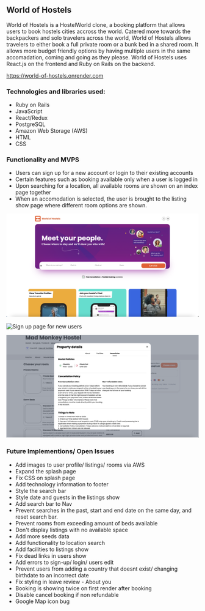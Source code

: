 ## World of Hostels

World of Hostels is a HostelWorld clone, a booking platform that allows users to book hostels cities accross the world. Catered more towards the backpackers and solo travelers across the world, World of Hostels allows travelers to either book a full private room or a bunk bed in a shared room. It allows more budget friendly options by having multiple users in the same accomadation, coming and going as they please. World of Hostels uses React.js on the frontend and Ruby on Rails on the backend.

https://world-of-hostels.onrender.com

### Technologies and libraries used:

- Ruby on Rails
- JavaScript
- React/Redux
- PostgreSQL
- Amazon Web Storage (AWS)
- HTML
- CSS


### Functionality and MVPS
- Users can sign up for a new account or login to their existing accounts
- Certain features such as booking available only when a user is logged in
- Upon searching for a location, all available rooms are shown on an index page together
- When an accomodation is selected, the user is brought to the listing show page where different room options are shown.

![World of Hostels homepage](./frontend/src/assets/read-me-pictures/Screenshot%202023-11-26%20at%2011.29.13%20PM.png)

![Sign up page for new users](./frontend/src/assets/read-me-pictures/Screenshot%202023-11-26%20at%2011.28.33%20PM.png)

![Property details on the listings show page](./frontend/src/assets/read-me-pictures/Screenshot%202023-11-26%20at%2011.29.42%20PM.png)


### Future Implementions/ Open Issues
- Add images to user profile/ listings/ rooms via AWS
- Expand the splash page
- Fix CSS on splash page
- Add technology information to footer
- Style the search bar
- Style date and guests in the listings show
- Add search bar to Nav
- Prevent searches in the past, start and end date on the same day, and reset search bar.
- Prevent rooms from exceeding amount of beds available
- Don't display listings with no available space
- Add more seeds data
- Add functionality to location search
- Add facilities to listings show
- Fix dead links in users show
- Add errors to sign-up/ login/ users edit
- Prevent users from adding a country that doesnt exist/ changing birthdate to an incorrect date
- Fix styling in leave review - About you
- Booking is showing twice on first render after booking
- Disable cancel booking if non refundable
- Google Map icon bug
